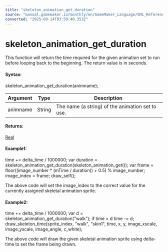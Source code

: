 ```yaml
---
title: "skeleton_animation_get_duration"
source: "manual.gamemaker.io/monthly/en/GameMaker_Language/GML_Reference/Asset_Management/Sprites/Skeletal_Animation/Animation/skeleton_animation_get_duration.htm"
converted: "2025-09-14T03:59:40.353Z"
---
```


# skeleton\_animation\_get\_duration

This function will return the time required for the given animation set to run before looping back to the beginning. The return value is in seconds.

#### Syntax:

skeleton\_animation\_get\_duration(animname);

| Argument | Type | Description |
| --- | --- | --- |
| animname | String | The name (a string) of the animation set to use. |

#### Returns:

[Real](../../../../../GML_Overview/Data_Types.md)

#### Example1:

time += delta\_time / 1000000;
var duration = skeleton\_animation\_get\_duration(skeleton\_animation\_get());
var frame = floor((image\_number \* (mTime / duration)) + 0.5) % image\_number;
image\_index = frame;
draw\_self();

The above code will set the image\_index to the correct value for the currently assigned skeletal animation sprite.

#### Example2:

time += delta\_time / 1000000;
var d = skeleton\_animation\_get\_duration("walk");
if time > d time -= d;
draw\_skeleton\_time(sprite\_index, "walk", "skin1", time, x, y, image\_xscale, image\_yscale, image\_angle, c\_white);

The above code will draw the given skeletal animation sprite using delta-time to set the frame being drawn.